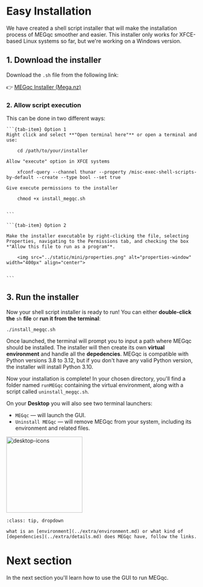 # Easy Installation

We have created a shell script installer that will make the installation process of MEGqc smoother and easier. This installer only works for XFCE-based Linux systems so far, but we're working on a Windows version.

## 1. Download the installer
Download the `.sh` file from the following link:

👉 [MEGqc Installer (Mega.nz)](https://mega.nz/file/dMBh1QBQ#o3m1HGd_F-qZEXNR0s7kXzheUSgC3DXYVzSqhq-ulgY)
  
### 2. Allow script execution
This can be done in two different ways:

````{tab-set}
```{tab-item} Option 1
Right click and select **"Open terminal here"** or open a terminal and use:

    cd /path/to/your/installer

Allow "execute" option in XFCE systems

    xfconf-query --channel thunar --property /misc-exec-shell-scripts-by-default --create --type bool --set true

Give execute permissions to the installer

    chmod +x install_megqc.sh


```

```{tab-item} Option 2

Make the installer executable by right-clicking the file, selecting Properties, navigating to the Permissions tab, and checking the box *"Allow this file to run as a program"*.

    <img src="../static/mini/properties.png" alt="properties-window" width="400px" align="center">


```
````



   
## 3. **Run the installer**

Now your shell script installer is ready to run! You can either **double-click the** `sh` **file** or **run it from the terminal**:

    ./install_megqc.sh

Once launched, the terminal will prompt you to input a path where MEGqc should be installed. The installer will then create its own **virtual environment** and handle all the **depedencies**. MEGqc is compatible with Python versions 3.8 to 3.12, but if you don't have any valid Python version, the installer will install Python 3.10. 

Now your installation is complete! In your chosen directory, you'll find a folder named `runMEGqc` containing the virtual environment, along with a script called `uninstall_megqc.sh`.

On your **Desktop** you will also see two terminal launchers:
* `MEGqc` — will launch the GUI.
* `Uninstall MEGqc`  — will remove MEGqc from your system, including its environment and related files.

<img src="../static/bids/desktop.png" alt="desktop-icons" width="200px" align="center">


```{admonition} If you want to know...
:class: tip, dropdown

what is an [environment](../extra/environment.md) or what kind of [dependencies](../extra/details.md) does MEGqc have, follow the links.

```
# Next section

In the next section you'll learn how to use the GUI to run MEGqc.

